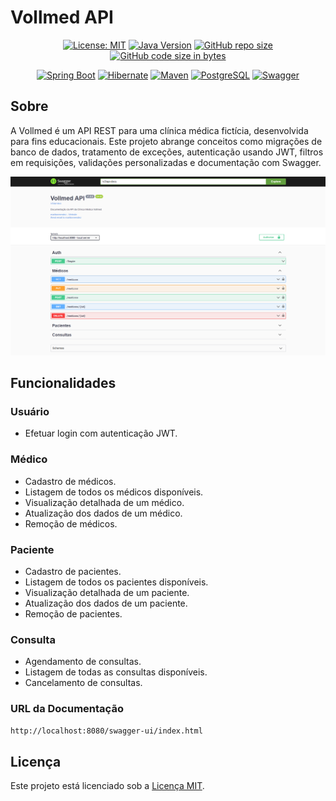 # Vollmed API

<div align="center">

[![License: MIT](https://img.shields.io/badge/License-MIT-yellow)](https://opensource.org/licenses/MIT)
[![Java Version](https://img.shields.io/badge/Java-21%2B-blue)](https://www.java.com/)
[![GitHub repo size](https://img.shields.io/github/repo-size/marllonmendez/stories?color=blue)]()
[![GitHub code size in bytes](https://img.shields.io/github/languages/code-size/marllonmendez/stories?color=blue)]()

[![Spring Boot](https://img.shields.io/badge/Spring_Boot-F2F4F9?style=for-the-badge&logo=spring-boot)](https://spring.io/projects/spring-boot)
[![Hibernate](https://img.shields.io/badge/Hibernate-59666C?style=for-the-badge&logo=Hibernate&logoColor=white)](https://hibernate.org/)
[![Maven](https://img.shields.io/badge/Apache_Maven-C71A36?style=for-the-badge&logo=apachemaven&logoColor=white)](https://maven.apache.org/)
[![PostgreSQL](https://img.shields.io/badge/PostgreSQL-316192?style=for-the-badge&logo=postgresql&logoColor=white)](https://www.postgresql.org/)
[![Swagger](https://img.shields.io/badge/Swagger-85EA2D?style=for-the-badge&logo=Swagger&logoColor=white)](https://swagger.io/)

</div>

## Sobre
A Vollmed é um API REST para uma clínica médica fictícia, desenvolvida para fins educacionais. Este projeto abrange conceitos como migrações de banco de dados, tratamento de exceções, autenticação usando JWT, filtros em requisições, validações personalizadas e documentação com Swagger.

<div align="center">
    <img src="./assets/images/swagger.png" alt="Swagger Documentation" />
</div>

## Funcionalidades

### Usuário

- Efetuar login com autenticação JWT.

### Médico

- Cadastro de médicos.
- Listagem de todos os médicos disponíveis.
- Visualização detalhada de um médico.
- Atualização dos dados de um médico.
- Remoção de médicos.

### Paciente

- Cadastro de pacientes.
- Listagem de todos os pacientes disponíveis.
- Visualização detalhada de um paciente.
- Atualização dos dados de um paciente.
- Remoção de pacientes.

### Consulta

- Agendamento de consultas.
- Listagem de todas as consultas disponíveis.
- Cancelamento de consultas.

### URL da Documentação

``` bash
http://localhost:8080/swagger-ui/index.html
```

## Licença

Este projeto está licenciado sob a [Licença MIT](LICENSE).

